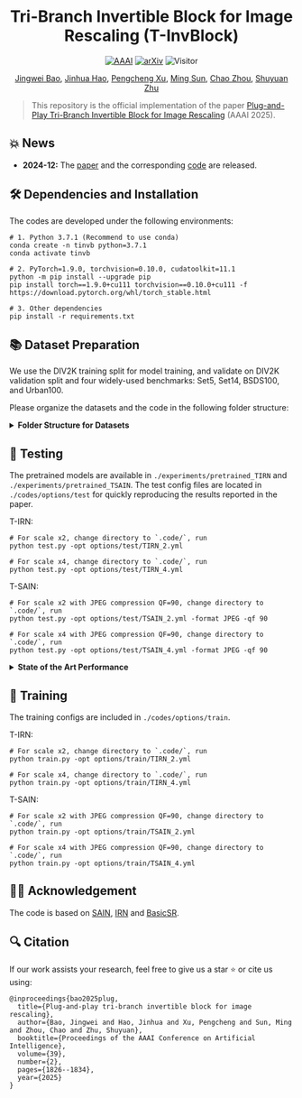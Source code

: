 <div align="center">

# Tri-Branch Invertible Block for Image Rescaling (T-InvBlock)

</div>

<div align="center">

[![AAAI](https://img.shields.io/badge/AAAI%202025-Accepted-informational.svg)](https://openreview.net/forum?id=gTQ1vb4wZj&noteId=EjBWHdePwl)
[![arXiv](https://img.shields.io/badge/arXiv%20paper-2412.12508-b31b1b.svg)](https://arxiv.org/abs/2412.13508)
![Visitor](https://visitor-badge.laobi.icu/badge?page_id=Jingwei-Bao/T-InvBlocks)

[Jingwei Bao](https://scholar.google.com.hk/citations?user=9rInCsUAAAAJ), [Jinhua Hao](https://eric-hao.github.io/), [Pengcheng Xu](), [Ming Sun](https://msunming.github.io/), [Chao Zhou](), [Shuyuan Zhu]()

</div>

> This repository is the official implementation of the paper [Plug-and-Play Tri-Branch Invertible Block for Image Rescaling](https://arxiv.org/abs/2412.13508) (AAAI 2025).

## 💥 News

* **2024-12:** The [paper](https://arxiv.org/abs/2412.13508) and the corresponding [code](https://github.com/Jingwei-Bao/T-InvBlocks) are released.


## 🛠️ Dependencies and Installation
The codes are developed under the following environments:
```shell
# 1. Python 3.7.1 (Recommend to use conda)
conda create -n tinvb python=3.7.1
conda activate tinvb

# 2. PyTorch=1.9.0, torchvision=0.10.0, cudatoolkit=11.1
python -m pip install --upgrade pip
pip install torch==1.9.0+cu111 torchvision==0.10.0+cu111 -f https://download.pytorch.org/whl/torch_stable.html

# 3. Other dependencies
pip install -r requirements.txt
```

## 📚 Dataset Preparation
We use the DIV2K training split for model training, and validate on DIV2K validation split and four widely-used benchmarks: Set5, Set14, BSDS100, and Urban100. 

Please organize the datasets and the code in the following folder structure:
<details>
<summary><b>Folder Structure for Datasets</b></summary>

```
├── datasets
│   ├── BSDS100
│   │   └── *.png
│   ├── DIV2K
│   │   ├── DIV2K_train_HR
│   │   │   └── *.png
│   │   ├── DIV2K_train_LR_bicubic
│   │   │   ├── X2
│   │   │   │   └── *.png
│   │   │   └── X4
│   │   │       └── *.png
│   │   ├── DIV2K_valid_HR
│   │   │   └── *.png
│   │   └── DIV2K_valid_LR_bicubic
│   │       ├── X2
│   │       │   └── *.png
│   │       └── X4
│   │           └── *.png
│   ├── Set5
│   │   ├── GTmod12
│   │   │   └── *.png
│   │   ├── LRbicx2
│   │   │   └── *.png
│   │   └── LRbicx4
│   │       └── *.png
│   ├── Set14
│   │   ├── GTmod12
│   │   │   └── *.png
│   │   ├── LRbicx2
│   │   │   └── *.png
│   │   └── LRbicx4
│   │       └── *.png
│   └── urban100
│       └── *.png
└── TInvBlock 
    ├── codes
    ├── experiments
    ├── results
    └── tb_logger
```

To accelerate training, we suggest [crop the 2K resolution images to sub-images](https://github.com/XPixelGroup/BasicSR/blob/master/docs/DatasetPreparation.md#div2k) for faster IO speed.

</details>



## 🎯 Testing 
The pretrained models are available in `./experiments/pretrained_TIRN` and `./experiments/pretrained_TSAIN`. The test config files are located in `./codes/options/test` for quickly reproducing the results reported in the paper.

T-IRN:
```shell
# For scale x2, change directory to `.code/`, run
python test.py -opt options/test/TIRN_2.yml 

# For scale x4, change directory to `.code/`, run
python test.py -opt options/test/TIRN_4.yml
```

T-SAIN:
```shell
# For scale x2 with JPEG compression QF=90, change directory to `.code/`, run
python test.py -opt options/test/TSAIN_2.yml -format JPEG -qf 90

# For scale x4 with JPEG compression QF=90, change directory to `.code/`, run
python test.py -opt options/test/TSAIN_4.yml -format JPEG -qf 90
```
<details>
<summary><b>State of the Art Performance</b></summary>

[![PWC](https://img.shields.io/endpoint.svg?url=https://paperswithcode.com/badge/plug-and-play-tri-branch-invertible-block-for/image-rescaling-on-set5-2x)](https://paperswithcode.com/sota/image-rescaling-on-set5-2x?p=plug-and-play-tri-branch-invertible-block-for)&nbsp;
[![PWC](https://img.shields.io/endpoint.svg?url=https://paperswithcode.com/badge/plug-and-play-tri-branch-invertible-block-for/image-rescaling-on-set14-2x)](https://paperswithcode.com/sota/image-rescaling-on-set14-2x?p=plug-and-play-tri-branch-invertible-block-for)&nbsp;
[![PWC](https://img.shields.io/endpoint.svg?url=https://paperswithcode.com/badge/plug-and-play-tri-branch-invertible-block-for/image-rescaling-on-bsd100-2x)](https://paperswithcode.com/sota/image-rescaling-on-bsd100-2x?p=plug-and-play-tri-branch-invertible-block-for)&nbsp;
[![PWC](https://img.shields.io/endpoint.svg?url=https://paperswithcode.com/badge/plug-and-play-tri-branch-invertible-block-for/image-rescaling-on-urban100-2x)](https://paperswithcode.com/sota/image-rescaling-on-urban100-2x?p=plug-and-play-tri-branch-invertible-block-for)&nbsp;
[![PWC](https://img.shields.io/endpoint.svg?url=https://paperswithcode.com/badge/plug-and-play-tri-branch-invertible-block-for/image-rescaling-on-div2k-val-2x)](https://paperswithcode.com/sota/image-rescaling-on-div2k-val-2x?p=plug-and-play-tri-branch-invertible-block-for)&nbsp;
[![PWC](https://img.shields.io/endpoint.svg?url=https://paperswithcode.com/badge/plug-and-play-tri-branch-invertible-block-for/image-rescaling-on-div2k-val-4x)](https://paperswithcode.com/sota/image-rescaling-on-div2k-val-4x?p=plug-and-play-tri-branch-invertible-block-for)&nbsp;
[![PWC](https://img.shields.io/endpoint.svg?url=https://paperswithcode.com/badge/plug-and-play-tri-branch-invertible-block-for/image-rescaling-on-div2k-val-q30-2x)](https://paperswithcode.com/sota/image-rescaling-on-div2k-val-q30-2x?p=plug-and-play-tri-branch-invertible-block-for)&nbsp;
[![PWC](https://img.shields.io/endpoint.svg?url=https://paperswithcode.com/badge/plug-and-play-tri-branch-invertible-block-for/image-rescaling-on-div2k-val-q50-2x)](https://paperswithcode.com/sota/image-rescaling-on-div2k-val-q50-2x?p=plug-and-play-tri-branch-invertible-block-for)&nbsp;
[![PWC](https://img.shields.io/endpoint.svg?url=https://paperswithcode.com/badge/plug-and-play-tri-branch-invertible-block-for/image-rescaling-on-div2k-val-q70-2x)](https://paperswithcode.com/sota/image-rescaling-on-div2k-val-q70-2x?p=plug-and-play-tri-branch-invertible-block-for)&nbsp;
[![PWC](https://img.shields.io/endpoint.svg?url=https://paperswithcode.com/badge/plug-and-play-tri-branch-invertible-block-for/image-rescaling-on-div2k-val-q30-4x)](https://paperswithcode.com/sota/image-rescaling-on-div2k-val-q30-4x?p=plug-and-play-tri-branch-invertible-block-for)&nbsp;
[![PWC](https://img.shields.io/endpoint.svg?url=https://paperswithcode.com/badge/plug-and-play-tri-branch-invertible-block-for/image-rescaling-on-div2k-val-q50-4x)](https://paperswithcode.com/sota/image-rescaling-on-div2k-val-q50-4x?p=plug-and-play-tri-branch-invertible-block-for)&nbsp;
[![PWC](https://img.shields.io/endpoint.svg?url=https://paperswithcode.com/badge/plug-and-play-tri-branch-invertible-block-for/image-rescaling-on-div2k-val-q70-4x)](https://paperswithcode.com/sota/image-rescaling-on-div2k-val-q70-4x?p=plug-and-play-tri-branch-invertible-block-for)&nbsp;

</details>

## 🚀 Training
The training configs are included in `./codes/options/train`. 
 
T-IRN:
```shell
# For scale x2, change directory to `.code/`, run
python train.py -opt options/train/TIRN_2.yml 

# For scale x4, change directory to `.code/`, run
python train.py -opt options/train/TIRN_4.yml
```

T-SAIN:
```shell
# For scale x2 with JPEG compression QF=90, change directory to `.code/`, run
python train.py -opt options/train/TSAIN_2.yml 

# For scale x4 with JPEG compression QF=90, change directory to `.code/`, run
python train.py -opt options/train/TSAIN_4.yml 
```

## 🙌🏻️ Acknowledgement
The code is based on [SAIN](https://github.com/yang-jin-hai/SAIN), [IRN](https://github.com/pkuxmq/Invertible-Image-Rescaling/tree/ECCV) and [BasicSR](https://github.com/xinntao/BasicSR).

## 🔍 Citation
If our work assists your research, feel free to give us a star ⭐ or cite us using:
```
@inproceedings{bao2025plug,
  title={Plug-and-play tri-branch invertible block for image rescaling},
  author={Bao, Jingwei and Hao, Jinhua and Xu, Pengcheng and Sun, Ming and Zhou, Chao and Zhu, Shuyuan},
  booktitle={Proceedings of the AAAI Conference on Artificial Intelligence},
  volume={39},
  number={2},
  pages={1826--1834},
  year={2025}
}
